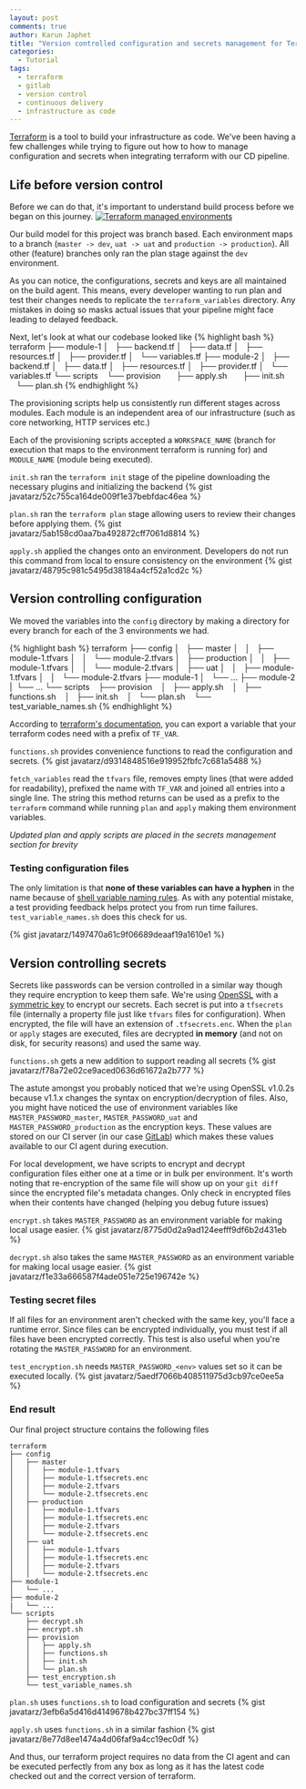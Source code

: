 ```yaml
---
layout: post
comments: true
author: Karun Japhet
title: "Version controlled configuration and secrets management for Terraform"
categories:
  - Tutorial
tags:
  - terraform
  - gitlab
  - version control
  - continuous delivery
  - infrastructure as code
---
```


[Terraform](https://www.terraform.io/) is a tool to build your infrastructure as code. We've been having a few challenges while trying to figure out how to how to manage configuration and secrets when integrating terraform with our CD pipeline.

<!-- more -->
## Life before version control
Before we can do that, it's important to understand build process before we began on this journey.
[![Terraform managed environments](https://github.com/javatarz/roacm/raw/master/assets/images/uploads/terraform-environments.jpg)](https://github.com/javatarz/roacm/raw/master/assets/images/uploads/terraform-environments.jpg)

Our build model for this project was branch based. Each environment maps to a branch (`master -> dev`, `uat -> uat` and `production -> production`). All other (feature) branches only ran the plan stage against the `dev` environment.

As you can notice, the configurations, secrets and keys are all maintained on the build agent. This means, every developer wanting to run plan and test their changes needs to replicate the `terraform_variables` directory. Any mistakes in doing so masks actual issues that your pipeline might face leading to delayed feedback.

Next, let's look at what our codebase looked like
{% highlight bash %}
terraform
├── module-1
│   ├── backend.tf
│   ├── data.tf
│   ├── resources.tf
│   ├── provider.tf
│   └── variables.tf
├── module-2
│   ├── backend.tf
│   ├── data.tf
│   ├── resources.tf
│   ├── provider.tf
│   └── variables.tf
└── scripts
    └── provision
        ├── apply.sh
        ├── init.sh
        └── plan.sh
{% endhighlight %}

The provisioning scripts help us consistently run different stages across modules. Each module is an independent area of our infrastructure (such as core networking, HTTP services etc.)

Each of the provisioning scripts accepted a `WORKSPACE_NAME` (branch for execution that maps to the environment terraform is running for) and `MODULE_NAME` (module being executed).

`init.sh` ran the `terraform init` stage of the pipeline downloading the necessary plugins and initializing the backend
{% gist javatarz/52c755ca164de009f1e37bebfdac46ea %}

`plan.sh` ran the `terraform plan` stage allowing users to review their changes before applying them.
{% gist javatarz/5ab158cd0aa7ba492872cff7061d8814 %}

`apply.sh` applied the changes onto an environment. Developers do not run this command from local to ensure consistency on the environment
{% gist javatarz/48795c981c5495d38184a4cf52a1cd2c %}

## Version controlling configuration
We moved the variables into the `config` directory by making a directory for every branch for each of the 3 environments we had.

{% highlight bash %}
terraform
├── config
│   ├── master
│   │   ├── module-1.tfvars
│   │   └── module-2.tfvars
│   ├── production
│   │   ├── module-1.tfvars
│   │   └── module-2.tfvars
│   ├── uat
│   │   ├── module-1.tfvars
│   │   └── module-2.tfvars
├── module-1
│   └── ...
├── module-2
|   └── ...
└── scripts
    ├── provision
    │   ├── apply.sh
    │   ├── functions.sh
    │   ├── init.sh
    │   └── plan.sh
    └── test_variable_names.sh
{% endhighlight %}

According to [terraform's documentation](https://www.terraform.io/docs/configuration/variables.html#environment-variables), you can export a variable that your terraform codes need with a prefix of `TF_VAR`.

`functions.sh` provides convenience functions to read the configuration and secrets.
{% gist javatarz/d9314848516e919952fbfc7c681a5488 %}

`fetch_variables` read the `tfvars` file, removes empty lines (that were added for readability), prefixed the name with `TF_VAR` and joined all entries into a single line. The string this method returns can be used as a prefix to the `terraform` command while running `plan` and `apply` making them environment variables.

*Updated plan and apply scripts are placed in the secrets management section for brevity*

### Testing configuration files
The only limitation is that **none of these variables can have a hyphen** in the name because of [shell variable naming rules](https://www.gnu.org/savannah-checkouts/gnu/bash/manual/bash.html#Definitions). As with any potential mistake, a test providing feedback helps protect you from run time failures. `test_variable_names.sh` does this check for us.

{% gist javatarz/1497470a61c9f06689deaaf19a1610e1 %}

## Version controlling secrets
Secrets like passwords can be version controlled in a similar way though they require encryption to keep them safe. We're using [OpenSSL](https://www.openssl.org/) with a [symmetric key](https://en.wikipedia.org/wiki/Symmetric-key_algorithm) to encrypt our secrets. Each secret is put into a `tfsecrets` file (internally a property file just like `tfvars` files for configuration). When encrypted, the file will have an extension of `.tfsecrets.enc`. When the `plan` or `apply` stages are executed, files are decrypted **in memory** (and not on disk, for security reasons) and used the same way.

`functions.sh` gets a new addition to support reading all secrets
{% gist javatarz/f78a72e02ce9aced0636d61672a2b777 %}

The astute amongst you probably noticed that we're using OpenSSL v1.0.2s because v1.1.x changes the syntax on encryption/decryption of files. Also, you might have noticed the use of environment variables like `MASTER_PASSWORD_master`, `MASTER_PASSWORD_uat` and `MASTER_PASSWORD_production` as the encryption keys. These values are stored on our CI server (in our case [GitLab](https://gitlab.com/)) which makes these values available to our CI agent during execution.

For local development, we have scripts to encrypt and decrypt configuration files either one at a time or in bulk per environment. It's worth noting that re-encryption of the same file will show up on your `git diff` since the encrypted file's metadata changes. Only check in encrypted files when their contents have changed (helping you debug future issues)

`encrypt.sh` takes `MASTER_PASSWORD` as an environment variable for making local usage easier.
{% gist javatarz/8775d0d2a9ad124eefff9df6b2d431eb %}

`decrypt.sh` also takes the same `MASTER_PASSWORD` as an environment variable for making local usage easier.
{% gist javatarz/f1e33a666587f4ade051e725e196742e %}

### Testing secret files
If all files for an environment aren't checked with the same key, you'll face a runtime error. Since files can be encrypted individually, you must test if all files have been encrypted correctly. This test is also useful when you're rotating the `MASTER_PASSWORD` for an environment.

`test_encryption.sh` needs `MASTER_PASSWORD_<env>` values set so it can be executed locally.
{% gist javatarz/5aedf7066b408511975d3cb97ce0ee5a %}

### End result
Our final project structure contains the following files
```
terraform
├── config
│   ├── master
│   │   ├── module-1.tfvars
│   │   ├── module-1.tfsecrets.enc
│   │   ├── module-2.tfvars
│   │   └── module-2.tfsecrets.enc
│   ├── production
│   │   ├── module-1.tfvars
│   │   ├── module-1.tfsecrets.enc
│   │   ├── module-2.tfvars
│   │   └── module-2.tfsecrets.enc
│   ├── uat
│   │   ├── module-1.tfvars
│   │   ├── module-1.tfsecrets.enc
│   │   ├── module-2.tfvars
│   │   └── module-2.tfsecrets.enc
├── module-1
│   └── ...
├── module-2
|   └── ...
└── scripts
    ├── decrypt.sh
    ├── encrypt.sh
    ├── provision
    │   ├── apply.sh
    │   ├── functions.sh
    │   ├── init.sh
    │   └── plan.sh
    ├── test_encryption.sh
    └── test_variable_names.sh
```

`plan.sh` uses `functions.sh` to load configuration and secrets
{% gist javatarz/3efb6a5d416d4149678b427bc37ff154 %}

`apply.sh` uses `functions.sh` in a similar fashion
{% gist javatarz/8e77d8ee1474a4d06faf9a4cc19ec0df %}

And thus, our terraform project requires no data from the CI agent and can be executed perfectly from any box as long as it has the latest code checked out and the correct version of terraform.
